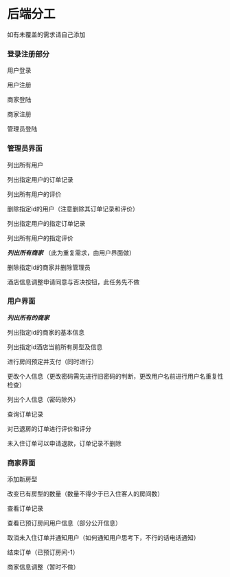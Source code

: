 #  后端分工

如有未覆盖的需求请自己添加

### 登录注册部分

用户登录

用户注册

商家登陆

商家注册

管理员登陆

### 管理员界面

列出所有用户

列出指定用户的订单记录

列出所有用户的评价

删除指定id的用户（注意删除其订单记录和评价）

列出指定用户的指定订单记录

列出所有用户的指定评价

 ***列出所有商家***  （此为重复需求，由用户界面做）

删除指定id的商家并删除管理员

酒店信息调整申请同意与否决按钮，此任务先不做



### 用户界面

***列出所有的商家***

列出指定id的商家的基本信息

列出指定id酒店当前所有房型及信息

进行房间预定并支付（同时进行）

更改个人信息（更改密码需先进行旧密码的判断，更改用户名前进行用户名重复性检查）

列出个人信息（密码除外）

查询订单记录

对已退房的订单进行评价和评分

未入住订单可以申请退款，订单记录不删除

### 商家界面

添加新房型

改变已有房型的数量（数量不得少于已入住客人的房间数）

查看订单记录

查看已预订房间用户信息（部分公开信息）

取消未入住订单并通知用户（如何通知用户思考下，不行的话电话通知）

结束订单（已预订房间-1）

商家信息调整（暂时不做）

